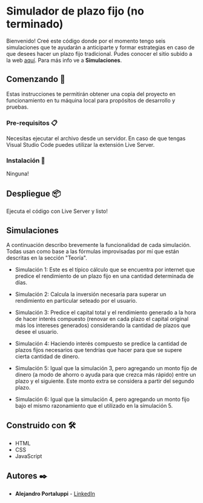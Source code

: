 # Simulador de plazo fijo (no terminado)

Bienvenido! Creé este código donde por el momento tengo seis simulaciones que te ayudarán a anticiparte y formar estrategias en caso de que desees hacer un plazo fijo tradicional. Pudes conocer el sitio subido a la web [aquí](https://simuladorplazofijo.netlify.app/). Para más info ve a **Simulaciones**.

## Comenzando 🚀

Estas instrucciones te permitirán obtener una copia del proyecto en funcionamiento en tu máquina local para propósitos de desarrollo y pruebas.

### Pre-requisitos 📋

Necesitas ejecutar el archivo desde un servidor. En caso de que tengas Visual Studio Code puedes utilizar la extensión Live Server.

### Instalación 🔧

Ninguna!

## Despliegue 📦

Ejecuta el código con Live Server y listo!

## Simulaciones

A continuación describo brevemente la funcionalidad de cada simulación. Todas usan como base a las fórmulas improvisadas por mí que están descritas en la sección "Teoría".

* Simulación 1: Este es el típico cálculo que se encuentra por internet que predice el rendimiento de un plazo fijo en una cantidad determinada de días.

* Simulación 2: Calcula la inversión necesaria para superar un rendimiento en particular seteado por el usuario.

* Simulación 3: Predice el capital total y el rendimiento generado a la hora de hacer interés compuesto (renovar en cada plazo el capital original más los intereses generados) considerando la cantidad de plazos que desee el usuario.

* Simulación 4: Haciendo interés compuesto se predice la cantidad de plazos fijos necesarios que tendrías que hacer para que se supere cierta cantidad de dinero.

* Simulación 5: Igual que la simulación 3, pero agregando un monto fijo de dinero (a modo de ahorro o ayuda para que crezca más rápido) entre un plazo y el siguiente. Este monto extra se considera a partir del segundo plazo.

* Simulación 6: Igual que la simulación 4, pero agregando un monto fijo bajo el mismo razonamiento que el utilizado en la simulación 5.

## Construido con 🛠️

* HTML
* CSS
* JavaScript

## Autores ✒️

* **Alejandro Portaluppi** - [LinkedIn](https://www.linkedin.com/in/alejandro-portaluppi/)
